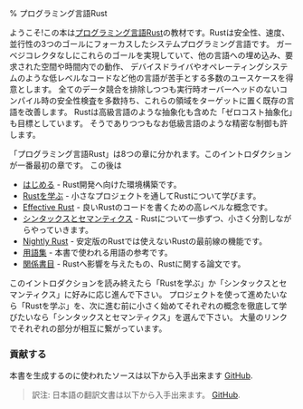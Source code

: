 % プログラミング言語Rust
<!-- % The Rust Programming Language -->

<!-- Welcome! This book will teach you about the [Rust Programming Language][rust]. -->
<!-- Rust is a systems programming language focused on three goals: safety, speed, -->
<!-- and concurrency. It maintains these goals without having a garbage collector, -->
<!-- making it a useful language for a number of use cases other languages aren’t -->
<!-- good at: embedding in other languages, programs with specific space and time -->
<!-- requirements, and writing low-level code, like device drivers and operating -->
<!-- systems. It improves on current languages targeting this space by having a -->
<!-- number of compile-time safety checks that produce no runtime overhead, while -->
<!-- eliminating all data races. Rust also aims to achieve ‘zero-cost abstractions’ -->
<!-- even though some of these abstractions feel like those of a high-level language. -->
<!-- Even then, Rust still allows precise control like a low-level language would. -->

ようこそ!この本は[プログラミング言語Rust][rust]の教材です。Rustは安全性、速度、並行性の3つのゴールにフォーカスしたシステムプログラミング言語です。
ガーベジコレクタなしにこれらのゴールを実現していて、他の言語への埋め込み、要求された空間や時間内での動作、
デバイスドライバやオペレーティングシステムのような低レベルなコードなど他の言語が苦手とする多数のユースケースを得意とします。
全てのデータ競合を排除しつつも実行時オーバーヘッドのないコンパイル時の安全性検査を多数持ち、これらの領域をターゲットに置く既存の言語を改善します。
Rustは高級言語のような抽象化も含めた「ゼロコスト抽象化」も目標としています。
そうでありつつもなお低級言語のような精密な制御も許します。

[rust]: https://www.rust-lang.org

<!-- “The Rust Programming Language” is split into eight sections. This introduction -->
<!-- is the first. After this: -->


「プログラミング言語Rust」は8つの章に分かれます。このイントロダクションが一番最初の章です。
この後は

<!-- * [Getting started][gs] - Set up your computer for Rust development. -->
<!-- * [Learn Rust][lr] - Learn Rust programming through small projects. -->
<!-- * [Effective Rust][er] - Higher-level concepts for writing excellent Rust code. -->
<!-- * [Syntax and Semantics][ss] - Each bit of Rust, broken down into small chunks. -->
<!-- * [Nightly Rust][nr] - Cutting-edge features that aren’t in stable builds yet. -->
<!-- * [Glossary][gl] - A reference of terms used in the book. -->
<!-- * [Bibliography][bi] - Background on Rust's influences, papers about Rust. -->

* [はじめる][gs] - Rust開発へ向けた環境構築です。
* [Rustを学ぶ][lr] - 小さなプロジェクトを通してRustについて学びます。
* [Effective Rust][er] - 良いRustのコードを書くための高レベルな概念です。
* [シンタックスとセマンティクス][ss] - Rustについて一歩ずつ、小さく分割しながらやっていきます。
* [Nightly Rust][nr] - 安定版のRustでは使えないRustの最前線の機能です。
* [用語集][gl] - 本書で使われる用語の参考です。
* [関係書目][bi] - Rustへ影響を与えたもの、Rustに関する論文です。

[gs]: getting-started.html
[lr]: learn-rust.html
[er]: effective-rust.html
[ss]: syntax-and-semantics.html
[nr]: nightly-rust.html
[gl]: glossary.html
[bi]: bibliography.html

<!-- After reading this introduction, you’ll want to dive into either ‘Learn Rust’ or -->
<!-- ‘Syntax and Semantics’, depending on your preference: ‘Learn Rust’ if you want -->
<!-- to dive in with a project, or ‘Syntax and Semantics’ if you prefer to start -->
<!-- small, and learn a single concept thoroughly before moving onto the next. -->
<!-- Copious cross-linking connects these parts together. -->

このイントロダクションを読み終えたら「Rustを学ぶ」か「シンタックスとセマンティクス」に好みに応じ進んで下さい。
プロジェクトを使って進めたいなら「Rustを学ぶ」を、次に進む前に小さく始めてそれぞれの概念を徹底して学びたいなら「シンタックスとセマンティクス」を選んで下さい。
大量のリンクでそれぞれの部分が相互に繋がっています。

<!-- ### Contributing -->
### 貢献する

<!-- The source files from which this book is generated can be found on -->

本書を生成するのに使われたソースは以下から入手出来ます
[GitHub][book].

[book]: https://github.com/rust-lang/rust/tree/master/src/doc/book

> 訳注: 日本語の翻訳文書は以下から入手出来ます。
> [GitHub][bookja].
> 

[bookja]: https://github.com/rust-lang-ja/the-rust-programming-language-ja/tree/master/1.6/ja/book

